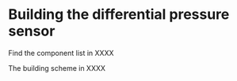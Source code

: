 # Building the differential pressure sensor

Find the component list in XXXX

The building scheme in XXXX

